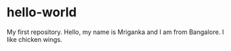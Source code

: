 # hello-world
My first repository. Hello, my name is Mriganka and I am from Bangalore.
I like chicken wings. 
